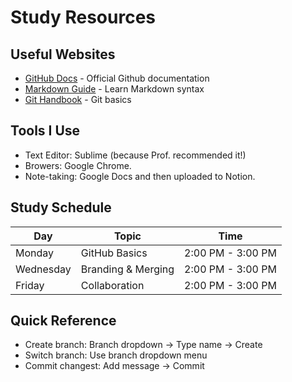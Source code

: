 # Study Resources

## Useful Websites
- [GitHub Docs](https://docs.github.com/) - Official Github documentation
- [Markdown Guide](https://www.markdownguide.org/) - Learn Markdown syntax
- [Git Handbook](https://guides.github.com/introduction/git-handbook/) - Git basics

## Tools I Use
- Text Editor: Sublime (because Prof. recommended it!)
- Browers: Google Chrome.
- Note-taking: Google Docs and then uploaded to Notion.

## Study Schedule
| Day | Topic | Time |
|-----|-------|------|
| Monday | GitHub Basics | 2:00 PM - 3:00 PM |
| Wednesday | Branding & Merging | 2:00 PM - 3:00 PM |
| Friday | Collaboration | 2:00 PM - 3:00 PM |

## Quick Reference
- Create branch: Branch dropdown -> Type name -> Create
- Switch branch: Use branch dropdown menu
- Commit changest: Add message -> Commit
